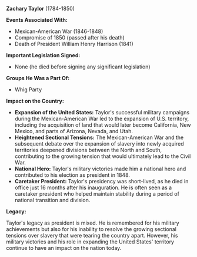 **Zachary Taylor** (1784-1850)

**Events Associated With:**

* Mexican-American War (1846-1848)
* Compromise of 1850 (passed after his death)
* Death of President William Henry Harrison (1841)

**Important Legislation Signed:**

* None (he died before signing any significant legislation)

**Groups He Was a Part Of:**

* Whig Party

**Impact on the Country:**

* **Expansion of the United States:** Taylor's successful military campaigns during the Mexican-American War led to the expansion of U.S. territory, including the acquisition of land that would later become California, New Mexico, and parts of Arizona, Nevada, and Utah.
* **Heightened Sectional Tensions:** The Mexican-American War and the subsequent debate over the expansion of slavery into newly acquired territories deepened divisions between the North and South, contributing to the growing tension that would ultimately lead to the Civil War.
* **National Hero:** Taylor's military victories made him a national hero and contributed to his election as president in 1848.
* **Caretaker President:** Taylor's presidency was short-lived, as he died in office just 16 months after his inauguration. He is often seen as a caretaker president who helped maintain stability during a period of national transition and division.

**Legacy:**

Taylor's legacy as president is mixed. He is remembered for his military achievements but also for his inability to resolve the growing sectional tensions over slavery that were tearing the country apart. However, his military victories and his role in expanding the United States' territory continue to have an impact on the nation today.